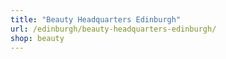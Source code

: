 ```yaml
---
title: "Beauty Headquarters Edinburgh"
url: /edinburgh/beauty-headquarters-edinburgh/
shop: beauty
---
```

